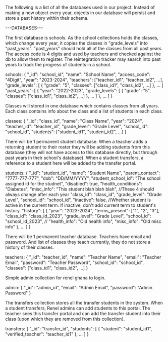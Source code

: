 The following is a list of all the databases used in our project. Instead of making a new object every year, objects in our database will persist and store a past history within their schema.

---DATABASES---

The first database is schools. As the school collections holds the classes, which change every year, it copies the classes in "grade_levels" into "past_years". "past_years" should hold all of the classes from all past years. The access code is 4 digits and used by teachers and checked against the db to allow them to register. The reintegration tracker may search into past years to track the progress of students in a school.

schools:
    {
    "_id": "school_id",
    "name": "School Name",
    "access_code": "4Digit",
    "year": "2023-2024", 
    "teachers": ["teacher_id1", "teacher_id2", ...],
    "grade_levels": [
        {
        "grade": "5",
        "classes": ["class_id1", "class_id2", ...]
        },
        ...
    ]
    "past_years": [
        {
        "year": "2022-2023",
        "grade_levels": [
            {
            "grade": "5",
            "classes": ["class_id1", "class_id2", ...]
            },
            ...
        ]
        },
        ...
    ]
    }


Classes will stored in one database which contains classes from all years. Each class contains info about the class and a list of students in each class.

classes:
    {
    "_id": "class_id",
    "name": "Class Name",
    "year": "2024",
    "teacher_id": "teacher_id",
    "grade_level": "Grade Level",
    "school_id": "school_id",
    "students": ["student_id1", "student_id2", ...]
    }


There will be 1 permanent student database. When a teacher adds a returning student to their roster they will be adding students from this database (they will not have access to this database directly, but through past years in their school's database). When a student transfers, a reference to a student here will be added to the transfer portal. 

students:
    {
    "_id": "student_id",
    "name": "Student Name",
    "parent_contact": "7777-777-777",
    "dob": "DD/MM/YYYY",
    "student_school_id": "The school assigned id for the studnet",
    "disabled": true,
    "health_conditions": "Diabetes",
    "misc_info": "This student blah blah blah", 
    //These  4 should always change after each year
    "class_id": "class_id",
    "grade_level": "Grade Level",
    "school_id": "school_id",
    "inactive": false, //Whether student is active in the current term. If inactive, don't add current term to student's history.
    "history": [
        {
        "year": "2023-2024",
        "terms_present": ["1", "2", "3"],
        "class_id": "class_id_2023",
        "grade_level": "Grade Level",
        "school_id": "school_id_2023",
        //
        "health_info": "Old health info",
        "misc_info": "Old misc info"
        },
        ...
    ]
    }


There will be 1 permanent teacher database. Teachers have email and password. And list of classes they teach currently, they do not store a history of their classes.

teachers:
    {
    "_id": "teacher_id",
    "name": "Teacher Name",
    "email": "Teacher Email",
    "password": "Teacher Password",
    "school_id": "school_id",
    "classes": ["class_id1", "class_id2", ...]
    }


Simple admin collection for renel ghana to login.

admin:
    {
    "_id": "admin_id",
    "email": "Admin Email",
    "password": "Admin Password"
    }


The transfers collection stores all the transfer students in the system. When a student transfers, Renel admins can add students to this portal. The teacher sees this transfer portal and can add the transfer student into their class (upon which they are removed from this collection).

transfers:
    {
    "_id": "transfer_id",
    "students": [
        {
            "student": "student_id1",
            "verified_teacher": "teacher_id1"
        },
        ...
    ]
    }